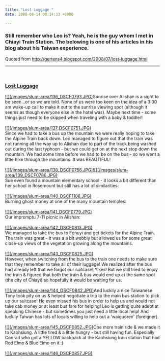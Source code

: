```yaml
---
title: "Lost Luggage "
date: 2008-08-14 00:14:33 +0800

---
```

<h3 class="post-title entry-title">Still remember who Leo is? Yeah, he is the guy whom I met in Chiayi Train Station. The belowing is one of his articles in his blog about his Taiwan experience.</h3><p class="post-title entry-title">Quoted from <a href="http://gertens4.blogspot.com/2008/07/lost-luggage.html">http://gertens4.blogspot.com/2008/07/lost-luggage.html</a></p><p class="post-title entry-title"><hr /></p><p>&nbsp;</p><h3 class="post-title entry-title"><a href="http://gertens4.blogspot.com/2008/07/lost-luggage.html">Lost Luggage</a> </h3><div class="post-header-line-1"></div><div class="post-body entry-content"><a onblur="function anonymous(){function anonymous(){try {parent.deselectBloggerImageGracefully();} catch(e) {}}}" href="http://3.bp.blogspot.com/_G9_VVVSQbf0/SJlo8ldtoVI/AAAAAAAAA-4/ZHFn-COYytw/s1600-h/DSCF0793.JPG">![](/images/slum-area/136_DSCF0793.JPG)</a>Sunrise over Alishan is a sight to be seen...or so we are told. None of us were too keen on the idea of a 3:30 am wake-up call to make it out to the sunrise viewing spot (although it seems as though everyone else in the hotel was). Maybe next time - some things just need to be skipped when traveling with a baby &amp; toddler!<br /><br /><a onblur="function anonymous(){function anonymous(){try {parent.deselectBloggerImageGracefully();} catch(e) {}}}" href="http://2.bp.blogspot.com/_G9_VVVSQbf0/SJloe5w_FzI/AAAAAAAAA-o/KUoQ3XzEfO0/s1600-h/DSCF0751.JPG">![](/images/slum-area/137_DSCF0751.JPG)</a><br />Since we had to take a bus up the mountain we were really hoping to take the Alpine Train back down. Leo managed to figure out that the train was not running all the way up to Alishan due to part of the track being washed out during the last typhoon - but we could get on at the next stop down the mountain. We had some time before we had to be on the bus - so we went a little hike through the mountains. It was BEAUTIFUL!<br /><br /><a onblur="function anonymous(){function anonymous(){try {parent.deselectBloggerImageGracefully();} catch(e) {}}}" href="http://3.bp.blogspot.com/_G9_VVVSQbf0/SJlonzVQxTI/AAAAAAAAA-w/Jxo00YeL-vs/s1600-h/DSCF0756.JPG">![](/images/slum-area/138_DSCF0756.JPG)</a><a onblur="function anonymous(){function anonymous(){try {parent.deselectBloggerImageGracefully();} catch(e) {}}}" href="http://3.bp.blogspot.com/_G9_VVVSQbf0/SJlr3jr5dcI/AAAAAAAAA_4/G6T2nUmor3g/s1600-h/DSCF0786.JPG">![](/images/slum-area/139_DSCF0786.JPG)</a><br />Sue even found a mountain elementary school - it looks a bit different than her school in Rosemount but still has a lot of similarities:<br /><br /><a onblur="function anonymous(){function anonymous(){try {parent.deselectBloggerImageGracefully();} catch(e) {}}}" href="http://3.bp.blogspot.com/_G9_VVVSQbf0/SJlqMDXDZfI/AAAAAAAAA_Y/870cRUFXQ88/s1600-h/DSCF1108.JPG">![](/images/slum-area/140_DSCF1108.JPG)</a><br />Burning ghost money at one of the many mountain temples:<br /><br /><a onblur="function anonymous(){function anonymous(){try {parent.deselectBloggerImageGracefully();} catch(e) {}}}" href="http://2.bp.blogspot.com/_G9_VVVSQbf0/SJlq2C1q2mI/AAAAAAAAA_g/GfrlQcd8i5s/s1600-h/DSCF0779.JPG">![](/images/slum-area/141_DSCF0779.JPG)</a><br />Our impromptu 7-11 picnic in Alishan:<br /><br /><a onblur="function anonymous(){function anonymous(){try {parent.deselectBloggerImageGracefully();} catch(e) {}}}" href="http://1.bp.blogspot.com/_G9_VVVSQbf0/SJlpLDJNH7I/AAAAAAAAA_A/Ugm4LWxU0oU/s1600-h/DSCF0813.JPG">![](/images/slum-area/142_DSCF0813.JPG)</a><br />We managed to take the bus to Fenuyi and get tickets for the Alpine Train. The train was great - it was a a bit wobbly but allowed us for some great close-up views of the vegetation growing along the mountains.<br /><br /><a onblur="function anonymous(){function anonymous(){try {parent.deselectBloggerImageGracefully();} catch(e) {}}}" href="http://2.bp.blogspot.com/_G9_VVVSQbf0/SJlrKabNEAI/AAAAAAAAA_o/zJsrKBajyZY/s1600-h/DSCF0825.JPG">![](/images/slum-area/143_DSCF0825.JPG)</a><br />However, when switching from the bus to the train one needs to make sure that they remember to take all of their luggage! We realized after the bus had already left that we forgot our suitcase! Yikes! But we still tried to enjoy the train &amp; figured that both the train &amp; bus would end up at the same spot (the city of Chiayi) so hopefully it would be waiting for us.<br /><br /><a onblur="function anonymous(){function anonymous(){try {parent.deselectBloggerImageGracefully();} catch(e) {}}}" href="http://2.bp.blogspot.com/_G9_VVVSQbf0/SJlrbk68zDI/AAAAAAAAA_w/qjLQH45J0pk/s1600-h/DSCF0842.JPG">![](/images/slum-area/144_DSCF0842.JPG)</a>And luckily a nice Taiwanese Tony took pity on us &amp; helped negotiate a trip to the main bus station to pick up our suitcase! He even missed his bus in order to help us and would not take cab money or at least bus fare for helping! Leo is getting quite adept at speaking Chinese - but sometimes you just need a little local help! And luckily Taiwan has lots of locals willing to help out a 'waiguoren' (foreigner).<br /><br /><a onblur="function anonymous(){function anonymous(){try {parent.deselectBloggerImageGracefully();} catch(e) {}}}" href="http://2.bp.blogspot.com/_G9_VVVSQbf0/SJlpjH8Sy-I/AAAAAAAAA_I/I3OBJh1zDu4/s1600-h/DSCF0852.JPG">![](/images/slum-area/145_DSCF0852.JPG)</a>One more train ride &amp; we made it to Kaohsiung. A little tired &amp; a little hungry - but still having fun. Especially Conrad who got a YELLOW backpack at the Kaohsiung train station that had Red Elmo &amp; Blue Elmo on it :)<br /><br /><a onblur="function anonymous(){function anonymous(){try {parent.deselectBloggerImageGracefully();} catch(e) {}}}" href="http://1.bp.blogspot.com/_G9_VVVSQbf0/SJlpvwOOC_I/AAAAAAAAA_Q/EB6T0gJN3Qw/s1600-h/DSCF0857.JPG">![](/images/slum-area/146_DSCF0857.JPG)</a> </div>
